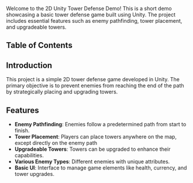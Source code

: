 Welcome to the 2D Unity Tower Defense Demo! This is a short demo showcasing a basic tower defense game built using Unity. The project includes essential features such as enemy pathfinding, tower placement, and upgradeable towers.

## Table of Contents


## Introduction

This project is a simple 2D tower defense game developed in Unity. The primary objective is to prevent enemies from reaching the end of the path by strategically placing and upgrading towers.

## Features

- **Enemy Pathfinding**: Enemies follow a predetermined path from start to finish.
- **Tower Placement**: Players can place towers anywhere on the map, except directly on the enemy path
- **Upgradeable Towers**: Towers can be upgraded to enhance their capabilities. 
- **Various Enemy Types**: Different enemies with unique attributes.
- **Basic UI**: Interface to manage game elements like health, currency, and tower upgrades.
